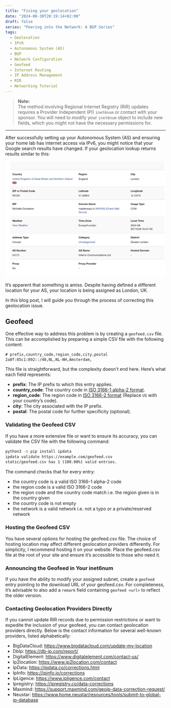 ```yaml
---
title: "Fixing your geolocation"
date: "2024-08-30T20:19:14+02:00"
draft: false
series: "Peering into the Network: A BGP Series"
tags:
  - Geolocation
  - IPv6
  - Autonomous System (AS)
  - BGP
  - Network Configuration
  - Geofeed
  - Internet Routing
  - IP Address Management
  - RIR
  - Networking Tutorial
---
```


> **Note:**  
> The method involving Regional Internet Registry (RIR) updates requires a Provider Independent (PI) `inet6num` or contact with your sponsor. You will need to modify your `inet6num` object to include new fields, which you might not have the necessary permissions for.

---

After successfully setting up your Autonomous System (AS) and ensuring your home lab has internet access via IPv6, you might notice that your Google search results have changed. If your geolocation lookup returns results similar to this:

![Incorrect Geolocation](wrong.png)

It’s apparent that something is amiss. Despite having defined a different location for your AS, your location is being assigned as London, UK.

In this blog post, I will guide you through the process of correcting this geolocation issue.

## Geofeed

One effective way to address this problem is by creating a `geofeed.csv` file. This can be accomplished by preparing a simple CSV file with the following content:

```
# prefix,country_code,region_code,city,postal
2a0f:85c1:892::/48,NL,NL-NH,Amsterdam,

```


This file is straightforward, but the complexity doesn't end here. Here’s what each field represents:

- **prefix**: The IP prefix to which this entry applies.
- **country_code**: The country code in [ISO 3166-1 alpha-2 format](https://en.wikipedia.org/wiki/List_of_ISO_3166_country_codes#UNI4).
- **region_code**: The region code in [ISO 3166-2 format](https://en.wikipedia.org/wiki/ISO_3166-2:US) (Replace `US` with your country’s code).
- **city**: The city associated with the IP prefix.
- **postal**: The postal code for further specificity (optional).

### Validating the Geofeed CSV

If you have a more extensive file or want to ensure its accuracy, you can validate the CSV file with the following command:

```sh
python3 -m pip install ipdata
ipdata validate https://example.com/geofeed.csv
static/geofeed.csv has 1 (100.00%) valid entries.
```

The command checks that for every entry:

* the country code is a valid ISO 3166-1 alpha-2 code
* the region code is a valid ISO 3166-2 code
* the region code and the country code match i.e. the region given is in the country given
* the country code is not empty
* the network is a valid network i.e. not a typo or a private/reserved network

### Hosting the Geofeed CSV
You have several options for hosting the geofeed.csv file. The choice of hosting location may affect different geolocation providers differently. For simplicity, I recommend hosting it on your website. Place the geofeed.csv file at the root of your site and ensure it’s accessible to those who need it.

### Announcing the Geofeed in Your inet6num
If you have the ability to modify your assigned subnet, create a `geofeed` entry pointing to the download URL of your geofeed.csv. For completeness, it’s advisable to also add a `remark` field containing `geofeed <url>` to reflect the older version.

### Contacting Geolocation Providers Directly
If you cannot update RIR records due to permission restrictions or want to expedite the inclusion of your geofeed, you can contact geolocation providers directly. Below is the contact information for several well-known providers, listed alphabetically:


* BigDataCloud: https://www.bigdatacloud.com/update-my-location
* DbIp: https://db-ip.com/report/
* DigitalElement: https://www.digitalelement.com/contact-us/
* Ip2location: https://www.ip2location.com/contact
* IpData: https://ipdata.co/corrections.html
* IpInfo: https://ipinfo.io/corrections
* IpLigence: https://www.ipligence.com/contact
* Ipregistry: https://ipregistry.co/data-corrections
* Maxmind: https://support.maxmind.com/geoip-data-correction-request/
* Neustar: https://www.home.neustar/resources/tools/submit-to-global-ip-database

